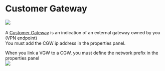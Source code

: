 # Customer Gateway

![](https://raw.githubusercontent.com/VisualOps/book-image/master/ide_stack_vpc_cgw.png)<br /><br />
A [Customer Gateway](http://docs.aws.amazon.com/AmazonVPC/latest/NetworkAdminGuide/Introduction.html) is an indication of an external gateway owned by you (VPN endpoint)<br />
You must add the CGW ip address in the properties panel.

When you link a VGW to a CGW, you must define the network prefix in the properties panel<br />
![](https://raw.githubusercontent.com/VisualOps/book-image/master/ide_stack_vpc_cgw-vpn.png)
